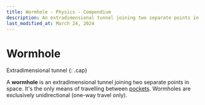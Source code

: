 ```yaml
---
title: Wormhole - Physics - Compendium
description: An extradimensional tunnel joining two separate points in space
last_modified_at: March 24, 2024
---
```


# Wormhole
Extradimensional tunnel
{: .cap}

A **wormhole** is an extradimensional tunnel joining two separate points in space. It's the only means of travelling between [pockets](/compendium/locations/pocket/). Wormholes are exclusively unidirectional (one-way travel only).